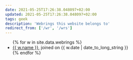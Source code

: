 ```yaml
---
date: 2021-05-25T17:26:38.048097+02:00
updated: 2021-05-25T17:26:38.048097+02:00
tags: geek
description: 'Webrings this website belongs to'
redirect_from: ['/wr', '/wrs']
---
```

<ul>
	{% for w in site.data.webrings %}
		<li><a href='{{ w.url }}' target='_blank' title='{{ w.name }}'>{{ w.name }}</a>, joined on {{ w.date | date_to_long_string }}</li>
	{% endfor %}
</ul>